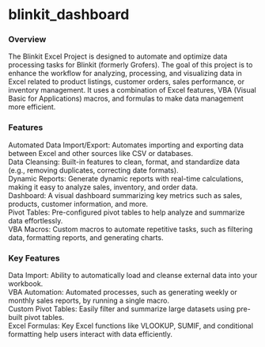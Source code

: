 # blinkit_dashboard
### Overview

The Blinkit Excel Project is designed to automate and optimize data processing tasks for Blinkit (formerly Grofers). The goal of this project is to enhance the workflow for analyzing, processing, and visualizing data in Excel related to product listings, customer orders, sales performance, or inventory management. It uses a combination of Excel features, VBA (Visual Basic for Applications) macros, and formulas to make data management more efficient.

### Features

Automated Data Import/Export: Automates importing and exporting data between Excel and other sources like CSV or databases.<br/>
Data Cleansing: Built-in features to clean, format, and standardize data (e.g., removing duplicates, correcting date formats).<br/>
Dynamic Reports: Generate dynamic reports with real-time calculations, making it easy to analyze sales, inventory, and order data.<br/>
Dashboard: A visual dashboard summarizing key metrics such as sales, products, customer information, and more.<br/>
Pivot Tables: Pre-configured pivot tables to help analyze and summarize data effortlessly.<br/>
VBA Macros: Custom macros to automate repetitive tasks, such as filtering data, formatting reports, and generating charts.<br/>

### Key Features

Data Import: Ability to automatically load and cleanse external data into your workbook.<br/>
VBA Automation: Automated processes, such as generating weekly or monthly sales reports, by running a single macro.<br/>
Custom Pivot Tables: Easily filter and summarize large datasets using pre-built pivot tables.<br/>
Excel Formulas: Key Excel functions like VLOOKUP, SUMIF, and conditional formatting help users interact with data efficiently.
